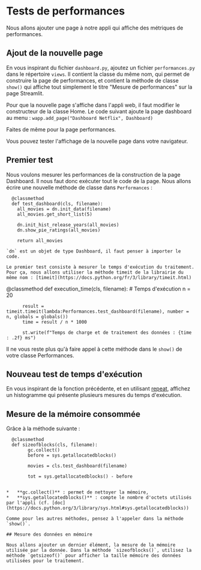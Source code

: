 # Tests de performances

Nous allons ajouter une page à notre appli qui affiche des métriques de performances.

## Ajout de la nouvelle page

En vous inspirant du fichier `dashboard.py`, ajoutez un fichier `performances.py` dans le répertoire `views`. Il contient la classe du même nom, qui permet de construire la page de performances, et contient la méthode de classe `show()` qui affiche tout simplement le titre "Mesure de performances" sur la page Streamlit.

Pour que la nouvelle page s'affiche dans l'appli web, il faut modifier le constructeur de la classe Home. Le code suivant ajoute la page dashboard au menu :
`wapp.add_page("Dashboard Netflix", Dashboard)`

Faites de même pour la page performances.

Vous pouvez tester l'affichage de la nouvelle page dans votre navigateur.

## Premier test

Nous voulons mesurer les performances de la construction de la page Dashboard. Il nous faut donc exécuter tout le code de la page. Nous allons écrire une nouvelle méthode de classe dans `Performances` :

```
  @classmethod
  def test_dashboard(cls, filename):
    all_movies = dn.init_data(filename)
    all_movies.get_short_list(5)
    
    dn.init_hist_release_years(all_movies)
    dn.show_pie_ratings(all_movies)
    
    return all_movies

`dn` est un objet de type Dashboard, il faut penser à importer le code.

Le premier test consiste à mesurer le temps d'exécution du traitement. Pour ça, nous allons utiliser la méthode timeit de la librairie du même nom : [timeit](https://docs.python.org/fr/3/library/timeit.html)
```
  @classmethod
  def execution_time(cls, filename):
          # Temps d'exécution
          n = 20
          
          result = timeit.timeit(lambda:Performances.test_dashboard(filename), number = n, globals = globals())
          time = result / n * 1000    
          
          st.write(f"Temps de charge et de traitement des données : {time : .2f} ms")

Il ne vous reste plus qu'à faire appel à cette méthode dans le `show()` de votre classe Performances.

## Nouveau test de temps d'exécution

En vous inspirant de la fonction précédente, et en utilisant [repeat](https://docs.python.org/3/library/timeit.html#timeit.Timer.repeat), affichez un histogramme qui présente plusieurs mesures du temps d'exécution.

## Mesure de la mémoire consommée

Grâce à la méthode suivante :
```
  @classmethod
  def sizeofblocks(cls, filename):
        gc.collect()
        before = sys.getallocatedblocks()
        
        movies = cls.test_dashboard(filename)
        
        tot = sys.getallocatedblocks() - before


*   **gc.collect()** : permet de nettoyer la mémoire,
*   **sys.getallocatedblocks()** : compte le nombre d'octets utilisés par l'appli (cf. [doc](https://docs.python.org/3/library/sys.html#sys.getallocatedblocks))

Comme pour les autres méthodes, pensez à l'appeler dans la méthode `show()`.

## Mesure des données en mémoire

Nous allons ajouter un dernier élément, la mesure de la mémoire utilisée par la donnée. Dans la méthode `sizeofblocks()`, utilisez la méthode `getsizeof()` pour afficher la taille mémoire des données utilisées pour le traitement.
